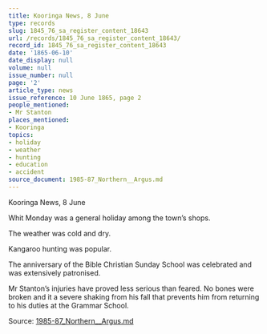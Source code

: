 ```yaml
---
title: Kooringa News, 8 June
type: records
slug: 1845_76_sa_register_content_18643
url: /records/1845_76_sa_register_content_18643/
record_id: 1845_76_sa_register_content_18643
date: '1865-06-10'
date_display: null
volume: null
issue_number: null
page: '2'
article_type: news
issue_reference: 10 June 1865, page 2
people_mentioned:
- Mr Stanton
places_mentioned:
- Kooringa
topics:
- holiday
- weather
- hunting
- education
- accident
source_document: 1985-87_Northern__Argus.md
---
```


Kooringa News, 8 June

Whit Monday was a general holiday among the town’s shops.

The weather was cold and dry.

Kangaroo hunting was popular.

The anniversary of the Bible Christian Sunday School was celebrated and was extensively patronised.

Mr Stanton’s injuries have proved less serious than feared.  No bones were broken and it a severe shaking from his fall that prevents him from returning to his duties at the Grammar School.

Source: [1985-87_Northern__Argus.md](/downloads/markdown/1985-87_Northern__Argus.md)
